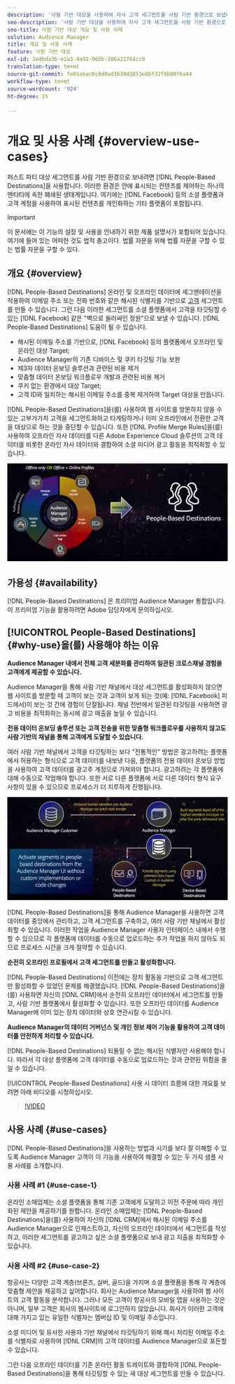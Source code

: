 ```yaml
---
description: '사람 기반 대상을 사용하여 자사 고객 세그먼트를 사람 기반 환경으로 보냅니다. 이러한 환경은 안에 표시되는 컨텐츠를 제어하는 하나의 엔티티에 속한 폐쇄된 생태계입니다. 여기에는 Facebook과 같은 소셜 플랫폼과 고객 계정을 사용하여 표시된 컨텐츠를 개인화하는 기타 플랫폼이 포함됩니다. '
seo-description: '사람 기반 대상을 사용하여 자사 고객 세그먼트를 사람 기반 환경으로 보냅니다. 이러한 환경은 안에 표시되는 컨텐츠를 제어하는 하나의 엔티티에 속한 폐쇄된 생태계입니다. 여기에는 Facebook과 같은 소셜 플랫폼과 고객 계정을 사용하여 표시된 컨텐츠를 개인화하는 기타 플랫폼이 포함됩니다.  '
seo-title: 사람 기반 대상 개요 및 사용 사례
solution: Audience Manager
title: 개요 및 사용 사례
feature: 사람 기반 대상
exl-id: 2edbda3b-e2a3-4a92-965b-206a21764cc8
translation-type: tm+mt
source-git-commit: fe01ebac8c0d0ad3630d3853e0bf32f0b00f6a44
workflow-type: tm+mt
source-wordcount: '924'
ht-degree: 1%

---
```


# 개요 및 사용 사례 {#overview-use-cases}

퍼스트 파티 대상 세그먼트를 사람 기반 환경으로 보내려면 [!DNL People-Based Destinations]을 사용합니다. 이러한 환경은 안에 표시되는 컨텐츠를 제어하는 하나의 엔티티에 속한 폐쇄된 생태계입니다. 여기에는 [!DNL Facebook] 등의 소셜 플랫폼과 고객 계정을 사용하여 표시된 컨텐츠를 개인화하는 기타 플랫폼이 포함됩니다.

>[!IMPORTANT]
>이 문서에는 이 기능의 설정 및 사용을 안내하기 위한 제품 설명서가 포함되어 있습니다. 여기에 들어 있는 어떠한 것도 법적 충고이다. 법률 자문을 위해 법률 자문을 구할 수 있는 법률 자문을 구할 수 있다.

## 개요 {#overview}

[!DNL People-Based Destinations] 온라인 및 오프라인 데이터에 세그멘테이션을 적용하여 이메일 주소 또는 전화 번호와 같은 해시된 식별자를 기반으로  [고객](people-based-destinations-prerequisites.md#hashing-requirements) 세그먼트를 만들 수 있습니다. 그런 다음 이러한 세그먼트를 소셜 플랫폼에서 고객을 타깃팅할 수 있는 [!DNL Facebook] 같은 &quot;벽으로 둘러싸인 정원&quot;으로 보낼 수 있습니다. [!DNL People-Based Destinations] 도움이 될 수 있습니다.

* 해시된 이메일 주소를 기반으로, [!DNL Facebook] 등의 플랫폼에서 오프라인 및 온라인 대상 Target;
* Audience Manager의 기존 디바이스 및 쿠키 타깃팅 기능 보완
* 제3자 데이터 온보딩 솔루션과 관련된 비용 제거
* 맞춤형 데이터 온보딩 워크플로우 개발과 관련된 비용 제거
* 쿠키 없는 환경에서 대상 Target;
* 고객 ID와 일치하는 해시된 이메일 주소를 중복 제거하여 Target 대상을 만듭니다.

[!DNL People-Based Destinations]을(를) 사용하여 웹 사이트를 방문하지 않을 수 있는 고부가가치 고객을 세그먼트화하고 타게팅하거나 이미 오프라인에서 전환한 고객을 대상으로 하는 것을 중단할 수 있습니다. 또한 [!DNL Profile Merge Rules]을(를) 사용하여 오프라인 자사 데이터를 다른 Adobe Experience Cloud 솔루션의 고객 데이터를 비롯한 온라인 자사 데이터와 결합하여 소셜 미디어 광고 활동을 최적화할 수 있습니다.

![pbd-overview](assets/pbd-overview.png)

## 가용성 {#availability}

[!DNL People-Based Destinations] 은 프리미엄 Audience Manager 통합입니다. 이 프리미엄 기능을 활용하려면 Adobe 담당자에게 문의하십시오.

## [!UICONTROL People-Based Destinations] {#why-use}을(를) 사용해야 하는 이유

**Audience Manager 내에서 전체 고객 세분화를 관리하여 일관된 크로스채널 경험을 고객에게 제공할 수 있습니다.**

Audience Manager을 통해 사람 기반 채널에서 대상 세그먼트를 활성화하지 않으면 웹 사이트를 방문할 때 고객이 보는 것과 고객이 보게 되는 것(예: [!DNL Facebook] 피드에서)이 보는 것 간에 경험이 단절됩니다. 채널 전반에서 일관된 타깃팅을 사용하면 광고 비용을 최적화하는 동시에 광고 매출을 높일 수 있습니다.

**전용 데이터 온보딩 솔루션 또는 고객 전송을 위한 맞춤형 워크플로우를 사용하지 않고도 사람 기반의 채널을 통해 고객에게 도달할 수 있습니다.**

여러 사람 기반 채널에서 고객을 타깃팅하는 보다 &quot;전통적인&quot; 방법은 광고하려는 플랫폼에서 허용하는 형식으로 고객 데이터를 내보낸 다음, 플랫폼의 전용 데이터 온보딩 방법을 사용하여 고객 데이터를 광고주 계정으로 가져와야 합니다. 광고하려는 각 플랫폼에 대해 수동으로 작업해야 합니다. 또한 서로 다른 플랫폼에 서로 다른 데이터 형식 요구 사항이 있을 수 있으므로 프로세스가 더 지루하게 진행됩니다.

![pbd-overview](assets/pbd-diagram.png)

[!DNL People-Based Destinations]을 통해 Audience Manager을 사용하면 고객 데이터를 중앙에서 관리하고, 고객 세그먼트를 구축하고, 여러 사람 기반 채널에서 활성화할 수 있습니다. 이러한 작업을 Audience Manager 사용자 인터페이스 내에서 수행할 수 있으므로 각 플랫폼에 데이터를 수동으로 업로드하는 추가 작업을 하지 않아도 되므로 프로세스 시간을 크게 절약할 수 있습니다.

**순전히 오프라인 프로필에서 고객 세그먼트를 만들고 활성화합니다.**

[!DNL People-Based Destinations] 이전에는 장치 활동을 기반으로 고객 세그먼트만 활성화할 수 있었던 문제를 해결했습니다. [!DNL People-Based Destinations]을(를) 사용하면 자신의 [!DNL CRM]에서 순전히 오프라인 데이터에서 세그먼트를 만들고, 사람 기반 플랫폼에서 활성화할 수 있습니다. 또한 오프라인 데이터를 Audience Manager에 이미 있는 장치 데이터와 상호 연관시킬 수 있습니다.

**Audience Manager의 데이터 거버넌스 및 개인 정보 제어 기능을 활용하여 고객 데이터를 안전하게 처리할 수 있습니다.**

[!DNL People-Based Destinations] 되돌릴 수 없는 해시된 식별자만 사용해야 합니다. 따라서 각 대상 플랫폼에 고객 데이터를 수동으로 업로드하는 것과 관련된 위험을 줄일 수 있습니다.

[!UICONTROL People-Based Destinations] 사용 시 데이터 흐름에 대한 개요를 보려면 아래 비디오를 시청하십시오.

>[!VIDEO](https://video.tv.adobe.com/v/28968/)

## 사용 사례 {#use-cases}

[!DNL People-Based Destinations]을 사용하는 방법과 시기를 보다 잘 이해할 수 있도록 Audience Manager 고객이 이 기능을 사용하여 해결할 수 있는 두 가지 샘플 사용 사례를 소개합니다.

### 사용 사례 #1 {#use-case-1}

온라인 소매업체는 소셜 플랫폼을 통해 기존 고객에게 도달하고 이전 주문에 따라 개인화된 제안을 제공하기를 원합니다. 온라인 소매업체는 [!DNL People-Based Destinations]을(를) 사용하여 자신의 [!DNL CRM]에서 해시된 이메일 주소를 Audience Manager으로 인제스트하고, 자신의 오프라인 데이터에서 세그먼트를 작성하고, 이러한 세그먼트를 광고하고 싶은 소셜 플랫폼으로 보내 광고 지출을 최적화할 수 있습니다.

### 사용 사례 #2 {#use-case-2}

항공사는 다양한 고객 계층(브론즈, 실버, 골드)을 가지며 소셜 플랫폼을 통해 각 계층에 맞춤형 제안을 제공하고 싶어합니다. 회사는 Audience Manager을 사용하여 웹 사이트의 고객 활동을 분석합니다. 그러나 모든 고객이 항공사의 모바일 앱을 사용하는 것은 아니며, 일부 고객은 회사의 웹사이트에 로그인하지 않았습니다. 회사가 이러한 고객에 대해 가지고 있는 유일한 식별자는 멤버십 ID 및 이메일 주소입니다.

소셜 미디어 및 유사한 사용자 기반 채널에서 타깃팅하기 위해 해시 처리된 이메일 주소를 식별자로 사용하여 [!DNL CRM]의 고객 데이터를 Audience Manager으로 포든할 수 있습니다.

그런 다음 오프라인 데이터를 기존 온라인 활동 트레이트와 결합하여 [!DNL People-Based Destinations]을 통해 타깃팅할 수 있는 새 대상 세그먼트를 만들 수 있습니다.
